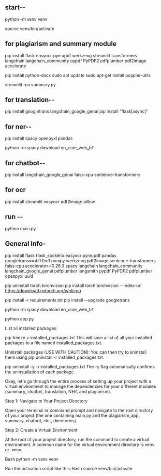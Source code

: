 ## start--
python -m venv venv 

source venv/bin/activate

## for plagiarism and summary module
pip install flask  easyocr  pymupdf werkzeug  streamlit transformers langchain
langchain_community pypdf PyPDF2 pdfplumber  pdf2image accelerate 

pip install python-docx
sudo apt update
sudo apt-get install poppler-utils

streamlit run summary.py


## for translation--
pip install googletrans  langchain_google_genai
pip install "flask[async]"

## for ner--
pip install spacy openpyxl pandas

python -m spacy download en_core_web_trf

## for chatbot--
pip install langchain_google_genai faiss-cpu sentence-transformers

##  for ocr
pip install streamlit easyocr pdf2image pillow


## run --
python main.py

## General Info-

pip install flask flask_socketio easyocr pymupdf pandas googletrans==4.0.0rc1 numpy werkzeug pdf2image sentence-transformers faiss-cpu accelerate>=0.26.0 spacy langchain langchain_community langchain_google_genai pdfplumber langsmith pypdf PyPDF2 pdfplumber openpyxl uuid 

pip uninstall torch torchvision 
pip install torch torchvision --index-url https://download.pytorch.org/whl/cpu

pip install -r requirements.txt
pip install --upgrade googletrans

python -m spacy download en_core_web_trf


python app.py


List all installed packages:

pip freeze > installed_packages.txt
This will save a list of all your installed packages to a file named installed_packages.txt.

Uninstall packages (USE WITH CAUTION):
You can then try to uninstall them using pip uninstall -r installed_packages.txt.

pip uninstall -y -r installed_packages.txt
The -y flag automatically confirms the uninstallation of each package.




Okay, let's go through the entire process of setting up your project with a virtual environment to manage the dependencies for your different modules (summary, chatbot, translation, NER, and plagiarism).

Step 1: Navigate to Your Project Directory

Open your terminal or command prompt and navigate to the root directory of your project (the one containing main.py and the plagiarism_app, summary, chatbot, etc., directories).   

Step 2: Create a Virtual Environment

At the root of your project directory, run the command to create a virtual environment. A common name for the virtual environment directory is venv or .venv.

Bash
python -m venv venv 

Run the activation script like this:
Bash
source venv/bin/activate
